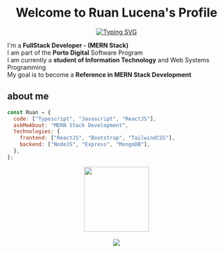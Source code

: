 <p align="center">
  <h1 align="center">Welcome to Ruan Lucena</a>'s Profile</h1>
</p>

<p align="center">
<a href="https://git.io/typing-svg"><img src="https://readme-typing-svg.demolab.com?font=Fira+Code&weight=500&pause=1000&color=0CF744&width=435&lines=I+am+a+Frontend+Developer;Software+Analyst+and+Developer;MERN+Stack+Development" alt="Typing SVG" /></a>
</p>

I'm a **FullStack Developer - (MERN Stack)**
<br>
I am part of the **Porto Digital** Software Program
<br>
I am currently a **student of Information Technology** and Web Systems Programming
<br>
My goal is to become a **Reference in MERN Stack Development**

## about me

```javascript
const Ruan = {
  code: ["Typescript", "Javascript", "ReactJS"],
  askMeAbout: "MERN Stack Development",
  technologies: {
    frontend: ["ReactJS", "Bootstrap", "TailwindCSS"],
    backend: ["NodeJS", "Express", "MongoDB"],
  },
};
```

<div align="center">

<img align="center" height="150em" src="https://github-readme-streak-stats.herokuapp.com/?user=SrLuc&theme=onedark" />
</a>

<br>
<br>

<a href="https://github.com/SrLuc/github-readme-stats">
  <img align="center" src="https://github-readme-stats.anuraghazra1.vercel.app/api/top-langs/?username=SrLuc&layout=compact&theme=onedark" />

</div>

<br>


